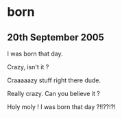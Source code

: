 # born

## 20th September 2005

I was born that day.

Crazy, isn't it ?

Craaaaazy stuff right there dude.

Really crazy. Can you believe it ?

Holy moly ! I was born that day ?!!??!?!
